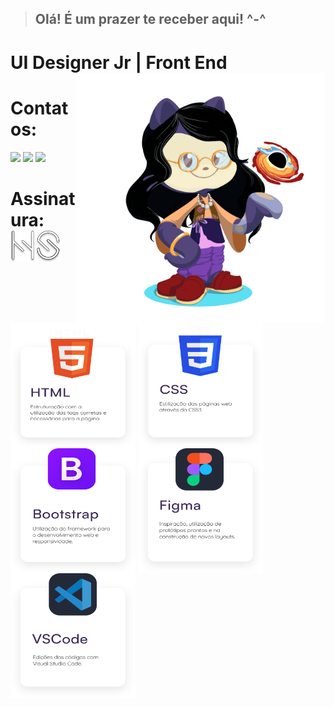 > ## Olá! É um prazer te receber aqui! ^-^
# UI Designer Jr | Front End <img align="right" alt="Persona GitHub" height="400" width="400" src="https://raw.githubusercontent.com/HelenaSiena/HelenaSiena/main/octocat-1676121532320.png">

 # Contatos:
<div> 
  <a href="https://www.instagram.com/hellxsiena/" target="_blank"><img src="https://img.shields.io/badge/-Instagram-%23E4405F?style=for-the-badge&logo=instagram&logoColor=white" target="_blank"></a>
  <a href = "mailto:contatohelenasiena"><img src="https://img.shields.io/badge/-Gmail-%23333?style=for-the-badge&logo=gmail&logoColor=white" target="_blank"></a>
  <a href="https://www.linkedin.com/in/helena-siena-150428237/" target="_blank"><img src="https://img.shields.io/badge/-LinkedIn-%230077B5?style=for-the-badge&logo=linkedin&logoColor=white" target="_blank"></a> 
  
</div>

# Assinatura:  <img align="center" alt="HS" height="50" width="80" src="https://raw.githubusercontent.com/HelenaSiena/Figma-Potfolio/main/Figma%20Projects/Project%20Lading%20Page%20HS/Logo-HS-footer.svg">

<div style="display: inline_block"><br>  
    <img align="center" alt="HTML" height="200" width="200" src="https://raw.githubusercontent.com/HelenaSiena/Figma-Potfolio/main/Figma%20Projects/Project%20Lading%20Page%20HS/skills/HTML.svg">
    <img align="center" alt="CSS" height="200" width="200" src="https://raw.githubusercontent.com/HelenaSiena/Figma-Potfolio/main/Figma%20Projects/Project%20Lading%20Page%20HS/skills/CSS.svg">
    <img align="center" alt="Bootstrap" height="200" width="200" src="https://raw.githubusercontent.com/HelenaSiena/Figma-Potfolio/main/Figma%20Projects/Project%20Lading%20Page%20HS/skills/Bootstrap.svg">
    <img align="center" alt="Figma" height="200" width="200" src="https://raw.githubusercontent.com/HelenaSiena/Figma-Potfolio/main/Figma%20Projects/Project%20Lading%20Page%20HS/skills/Figma.svg">
     <img align="center" alt="VsCode" height="200" width="200" src="https://raw.githubusercontent.com/HelenaSiena/Figma-Potfolio/main/Figma%20Projects/Project%20Lading%20Page%20HS/skills/VSCode.svg">
</div>
  








<!--Créditos da configuração/código: Rafaella Ballerini -->

  <!--<img align="center" alt="Rafa-Ts" height="30" width="40" src="https://raw.githubusercontent.com/devicons/devicon/master/icons/typescript/typescript-plain.svg">-->
  <!--  <img align="center" alt="Rafa-React" height="30" width="40" src="https://raw.githubusercontent.com/devicons/devicon/master/icons/react/react-original.svg">-->
  <!--   <img align="right" alt="Rafa-pic" height="150" style="border-radius:50px;" src="https://media.discordapp.net/attachments/639956127056134178/890373478988013628/Publicacoes_Instagram_1_1.png?width=676&height=676">
   <img align="center" alt="JS" height="30" width="40" src="https://raw.githubusercontent.com/devicons/devicon/master/icons/javascript/javascript-plain.svg">
  <img align="center" alt="JQuery" height="30" width="40" src="https://raw.githubusercontent.com/devicons/devicon/master/icons/jquery/jquery-original.svg"> --> 
  
  <!-- 
<div style="display: inline_block"><br>
  
  <img align="center" alt="HTML" height="30" width="40" src="https://raw.githubusercontent.com/devicons/devicon/master/icons/html5/html5-original.svg">
  <img align="center" alt="CSS" height="30" width="40" src="https://raw.githubusercontent.com/devicons/devicon/master/icons/css3/css3-original.svg">
  <img align="center" alt="Python" height="30" width="40" src="https://raw.githubusercontent.com/devicons/devicon/master/icons/python/python-original.svg">
  <img align="center" alt="Bootstrap" height="30" width="40" src="https://raw.githubusercontent.com/devicons/devicon/master/icons/bootstrap/bootstrap-original.svg">
  <img align="center" alt="Figma" height="30" width="40" src="https://raw.githubusercontent.com/devicons/devicon/master/icons/figma/figma-original.svg">
  <img align="center" alt="VSCode" height="30" width="40" src="https://raw.githubusercontent.com/devicons/devicon/master/icons/vscode/vscode-original.svg">
  <img align="center" alt="GitHub" height="230" width="200" src="https://raw.githubusercontent.com/HelenaSiena/Figma-Potfolio/main/Site%20Pessoal%20-%20GitHub/Componentes/Skills/github.svg">
  

</div>
-->
